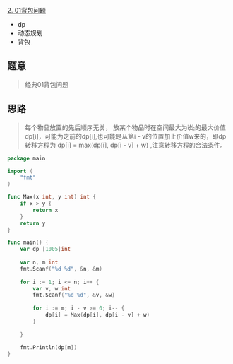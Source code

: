 [2. 01背包问题](https://www.acwing.com/problem/content/2/)
+ dp
+ 动态规划
+ 背包

## 题意

> 经典01背包问题

## 思路

> 每个物品放置的先后顺序无关， 放某个物品时在空间最大为i处的最大价值dp[i]，可能为之前的dp[i],也可能是从第i - v的位置加上价值w来的，即dp转移方程为
 dp[i] = max(dp[i], dp[i - v] + w) ,注意转移方程的合法条件。



```go
package main

import (
    "fmt"
)

func Max(x int, y int) int {
    if x > y {
        return x
    }
    return y
}

func main() {
    var dp [1005]int
    
    var n, m int
    fmt.Scanf("%d %d", &n, &m)
    
    for i := 1; i <= n; i++ {
        var v, w int
        fmt.Scanf("%d %d", &v, &w)
        
        for i := m; i - v >= 0; i-- {
            dp[i] = Max(dp[i], dp[i - v] + w)
        }
        
    }
    
    fmt.Println(dp[m])
}
```
